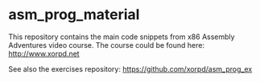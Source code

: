 asm_prog_material
=================

This repository contains the main code snippets from x86 Assembly Adventures video course.
The course could be found here: http://www.xorpd.net

See also the exercises repository: https://github.com/xorpd/asm_prog_ex
